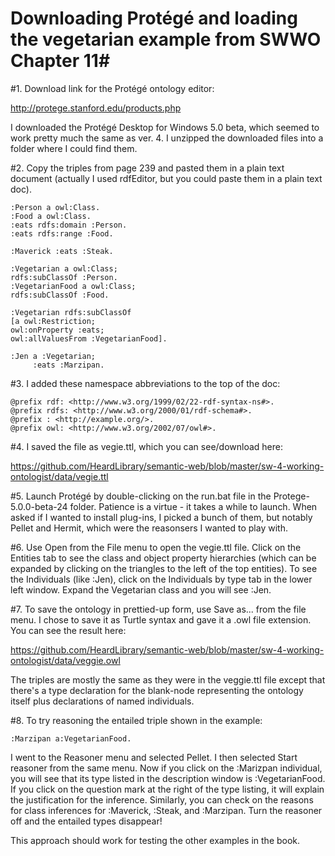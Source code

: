 # Downloading Protégé and loading the vegetarian example from SWWO Chapter 11#

 #1. Download link for the Protégé ontology editor:

http://protege.stanford.edu/products.php

I downloaded the Protégé Desktop for Windows 5.0 beta, which seemed to work pretty much the same as ver. 4.  I unzipped the downloaded files into a folder where I could find them.

 #2. Copy the triples from page 239 and pasted them in a plain text document (actually I used rdfEditor, but you could paste them in a plain text doc).

```
:Person a owl:Class.
:Food a owl:Class.
:eats rdfs:domain :Person.
:eats rdfs:range :Food.

:Maverick :eats :Steak.

:Vegetarian a owl:Class;
rdfs:subClassOf :Person.
:VegetarianFood a owl:Class;
rdfs:subClassOf :Food.

:Vegetarian rdfs:subClassOf
[a owl:Restriction;
owl:onProperty :eats;
owl:allValuesFrom :VegetarianFood].

:Jen a :Vegetarian;
     :eats :Marzipan.
```

 #3. I added these namespace abbreviations to the top of the doc:

```
@prefix rdf: <http://www.w3.org/1999/02/22-rdf-syntax-ns#>.
@prefix rdfs: <http://www.w3.org/2000/01/rdf-schema#>.
@prefix : <http://example.org/>.
@prefix owl: <http://www.w3.org/2002/07/owl#>.
```

 #4. I saved the file as vegie.ttl, which you can see/download here:

https://github.com/HeardLibrary/semantic-web/blob/master/sw-4-working-ontologist/data/vegie.ttl

 #5. Launch Protégé by double-clicking on the run.bat file in the Protege-5.0.0-beta-24 folder.  Patience is a virtue - it takes a while to launch.  When asked if I wanted to install plug-ins, I picked a bunch of them, but notably Pellet and Hermit, which were the reasonsers I wanted to play with.

 #6. Use Open from the File menu to open the vegie.ttl file.  Click on the Entities tab to see the class and object property hierarchies (which can be expanded by clicking on the triangles to the left of the top entities).  To see the Individuals (like :Jen), click on the Individuals by type tab in the lower left window. Expand the Vegetarian class and you will see :Jen.

 #7. To save the ontology in prettied-up form, use Save as... from the file menu.  I chose to save it as Turtle syntax and gave it a .owl file extension.  You can see the result here:

https://github.com/HeardLibrary/semantic-web/blob/master/sw-4-working-ontologist/data/veggie.owl

The triples are mostly the same as they were in the veggie.ttl file except that there's a type declaration for the blank-node representing the ontology itself plus declarations of named individuals.

 #8. To try reasoning the entailed triple shown in the example:

```
:Marzipan a:VegetarianFood.
```

I went to the Reasoner menu and selected Pellet.  I then selected Start reasoner from the same menu.  Now if you click on the :Marizpan individual, you will see that its type listed in the description window is :VegetarianFood.  If you click on the question mark at the right of the type listing, it will explain the justification for the inference.  Similarly, you can check on the reasons for class inferences for :Maverick, :Steak, and :Marzipan. Turn the reasoner off and the entailed types disappear!

This approach should work for testing the other examples in the book.
